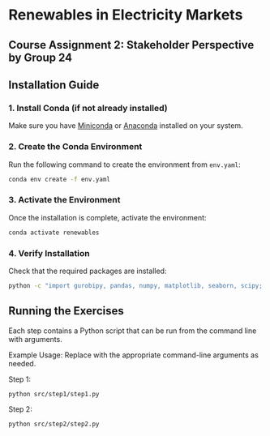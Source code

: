 # Renewables in Electricity Markets
## Course Assignment 2: Stakeholder Perspective by Group 24


## Installation Guide

### 1. Install Conda (if not already installed)
Make sure you have [Miniconda](https://docs.conda.io/en/latest/miniconda.html) or [Anaconda](https://www.anaconda.com/) installed on your system.

### 2. Create the Conda Environment
Run the following command to create the environment from `env.yaml`:

```bash
conda env create -f env.yaml
```

### 3. Activate the Environment
Once the installation is complete, activate the environment:

```bash
conda activate renewables
```

### 4. Verify Installation
Check that the required packages are installed:

```bash
python -c "import gurobipy, pandas, numpy, matplotlib, seaborn, scipy; print('All packages installed successfully!')"
```

## Running the Exercises
Each step contains a Python script that can be run from the command line with arguments.

Example Usage:
Replace <args> with the appropriate command-line arguments as needed.

Step 1:
``` bash
python src/step1/step1.py
```

Step 2:
``` bash
python src/step2/step2.py
```
